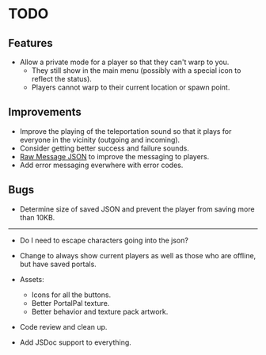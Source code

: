 # TODO

## Features

-   Allow a private mode for a player so that they can't warp to you.
    -   They still show in the main menu (possibly with a special icon to reflect the status).
    -   Players cannot warp to their current location or spawn point.

## Improvements

-   Improve the playing of the teleportation sound so that it plays for everyone in the vicinity (outgoing and incoming).
-   Consider getting better success and failure sounds.
-   [Raw Message JSON](https://learn.microsoft.com/en-us/minecraft/creator/reference/content/rawmessagejson?view=minecraft-bedrock-stable) to improve the messaging to players.
-   Add error messaging everwhere with error codes.

## Bugs

-   Determine size of saved JSON and prevent the player from saving more than 10KB.

--------------

-   Do I need to escape characters going into the json?

-   Change to always show current players as well as those who are offline, but have saved portals.
-   Assets:
    -   Icons for all the buttons.
    -   Better PortalPal texture.
    -   Better behavior and texture pack artwork.
-   Code review and clean up.
-   Add JSDoc support to everything.